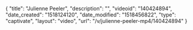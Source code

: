 {
    "title": "Julienne Peeler",
    "description": "",
    "videoid": "140424894",
    "date_created": "1518124120",
    "date_modified": "1518456822",
    "type": "captivate",
    "layout": "video",
    "url": "\/v\/julienne-peeler-mp4\/140424894"
}